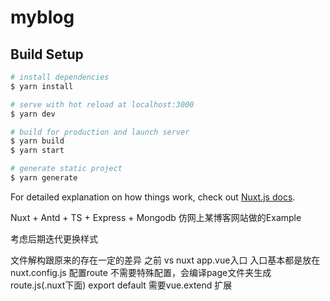 # myblog

## Build Setup

```bash
# install dependencies
$ yarn install

# serve with hot reload at localhost:3000
$ yarn dev

# build for production and launch server
$ yarn build
$ yarn start

# generate static project
$ yarn generate
```

For detailed explanation on how things work, check out [Nuxt.js docs](https://nuxtjs.org).

Nuxt + Antd + TS + Express + Mongodb  仿网上某博客网站做的Example

考虑后期迭代更换样式

文件解构跟原来的存在一定的差异 
之前              vs                nuxt
app.vue入口                         入口基本都是放在nuxt.config.js
配置route                           不需要特殊配置，会编译page文件夹生成route.js(.nuxt下面)
export default                     需要vue.extend 扩展